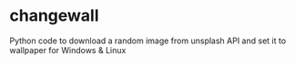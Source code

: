 # changewall
Python code to download a random image from unsplash API and set it to wallpaper for Windows &amp; Linux
